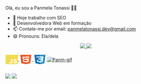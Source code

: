 Olá, eu sou a Panmela Tonassi 👋😊

- 🔭 Hoje trabalho com SEO
- 🌱 Desenvolvedora Web em formação
- 📫 Contate-me por email: panmelatonassi.dev@gmail.com
- 😄 Pronouns: Ela/dela

<div align="center">
  <a href="https://github.com/p4nm">
  <img height="180em" src="https://github-readme-stats.vercel.app/api?username=p4nm&show_icons=true&theme=dracula&include_all_commits=true&count_private=true"/>
  <img height="180em" src="https://github-readme-stats.vercel.app/api/top-langs/?p4nm=rafaballerini&layout=compact&langs_count=7&theme=dracula"/>
</div>
<div style="display: inline_block"><br>
  <img align="center" alt="Rafa-Js" height="30" width="40" src="https://raw.githubusercontent.com/devicons/devicon/master/icons/javascript/javascript-plain.svg">
  <img align="center" alt="Rafa-HTML" height="30" width="40" src="https://raw.githubusercontent.com/devicons/devicon/master/icons/html5/html5-original.svg">
  <img align="center" alt="Rafa-CSS" height="30" width="40" src="https://raw.githubusercontent.com/devicons/devicon/master/icons/css3/css3-original.svg">
  <img align="center" alt="Panm-gif" height="30" width="40" src="https://discordapp.com/channels/@me/856243654591381534/940834692121382912">
</div>
  
##
  
  <a href = "mailto:panmelatonassi.dev@gmail.com"><img src="https://img.shields.io/badge/-Gmail-%23333?style=for-the-badge&logo=gmail&logoColor=white" target="_blank"></a>
  <a href="https://www.linkedin.com/in/panmela-tonassi/" target="_blank"><img src="https://img.shields.io/badge/-LinkedIn-%230077B5?style=for-the-badge&logo=linkedin&logoColor=white" target="_blank"></a> 
